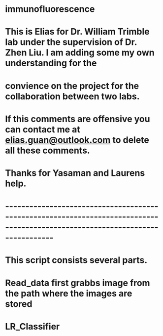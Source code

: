# immunofluorescence
# This is Elias for Dr. William Trimble lab under the supervision of Dr. Zhen Liu. I am adding some my own understanding for the 
# convience on the project for the collaboration between two labs. 
# If this comments are offensive you can contact me at elias.guan@outlook.com to delete all these comments. 
# Thanks for Yasaman and Laurens help. 
# ------------------------------------------------------------------------------------------------------------------------------
# This script consists several parts. 
# Read_data first grabbs image from the path where the images are stored 
# LR_Classifier 
